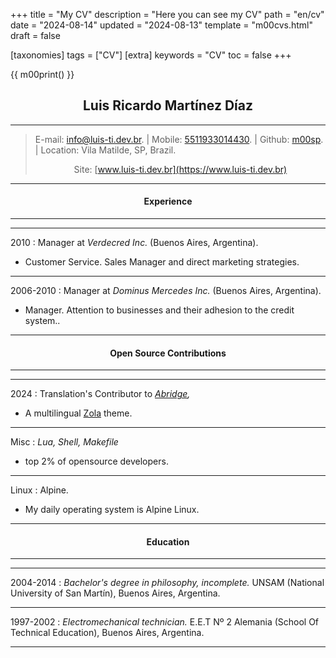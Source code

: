 +++
title = "My CV"
description = "Here you can see my CV"
path = "en/cv"
date = "2024-08-14"
updated = "2024-08-13"
template = "m00cvs.html"
draft = false

[taxonomies]
tags = ["CV"]
[extra]
keywords = "CV"
toc = false
+++

{{ m00print() }}

## <center>Luis Ricardo Martínez Díaz</center>

---
>E-mail: <info@luis-ti.dev.br>. | Mobile: [5511933014430](tel:+5511933014430). | Github: [m00sp](https://github.com/m00sp). | Location: Vila Matilde, SP, Brazil. </br> <center>Site: [www.luis-ti.dev.br](https://www.luis-ti.dev.br)</center>
---

#### <center>Experience</center>
-----------
----
2010
:   Manager at *Verdecred Inc.* (Buenos Aires, Argentina).

- Customer Service. Sales Manager and direct marketing strategies.

----
2006-2010
:   Manager at *Dominus Mercedes Inc.* (Buenos Aires, Argentina).

- Manager. Attention to businesses and their adhesion to the credit system..
----

#### <center>Open Source Contributions</center>
----
----
2024
:   Translation's Contributor to *[Abridge](https://github.com/jieiku/abridge),*
- A multilingual [Zola](https://getzola.org) theme.
----

Misc
:   *Lua, Shell, Makefile*
- top 2% of opensource developers.

-----
Linux
:	Alpine.
- My daily operating system is Alpine Linux.
----

#### <center>Education</center>
----
----
2004-2014
:       *Bachelor's degree in philosophy, incomplete.* UNSAM (National University of San Martín), Buenos Aires, Argentina.

----
1997-2002
:       *Electromechanical technician.* E.E.T Nº 2 Alemania (School Of Technical Education), Buenos Aires, Argentina.

----
